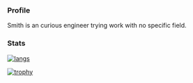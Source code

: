 ### Profile

Smith is an curious engineer trying work with no specific field.

### Stats

[![langs](https://github-readme-stats.vercel.app/api/top-langs/?username=dolow)](https://github.com/anuraghazra/github-readme-stats)

[![trophy](https://github-profile-trophy.vercel.app/?username=dolow&theme=onedark)](https://github.com/ryo-ma/github-profile-trophy)

